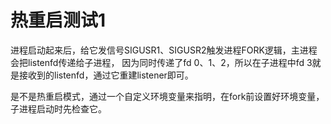 # 热重启测试1

进程启动起来后，给它发信号SIGUSR1、SIGUSR2触发进程FORK逻辑，主进程会把listenfd传递给子进程，
因为同时传递了fd 0、1、2，所以在子进程中fd 3就是接收到的listenfd，通过它重建listener即可。

是不是热重启模式，通过一个自定义环境变量来指明，在fork前设置好环境变量，子进程启动时先检查它。